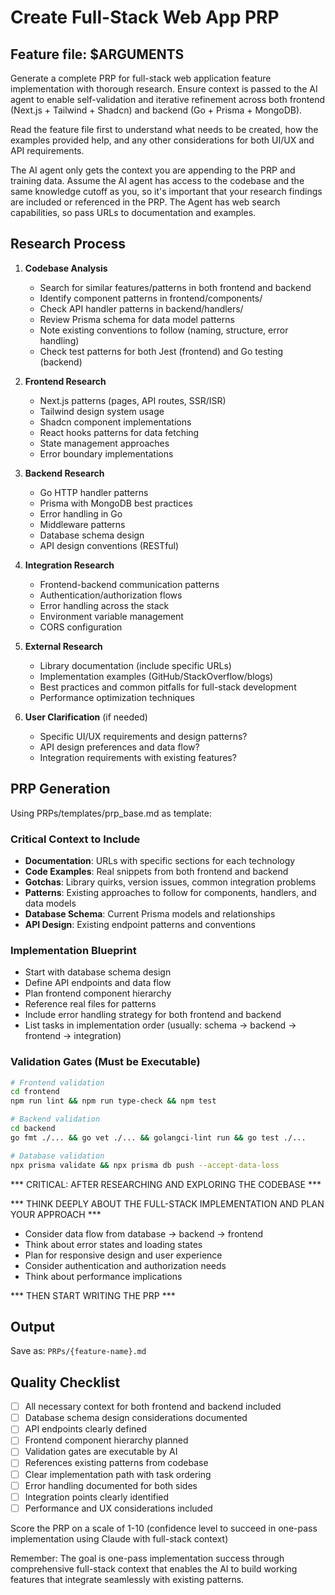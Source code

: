 # Create Full-Stack Web App PRP

## Feature file: $ARGUMENTS

Generate a complete PRP for full-stack web application feature implementation with thorough research. Ensure context is passed to the AI agent to enable self-validation and iterative refinement across both frontend (Next.js + Tailwind + Shadcn) and backend (Go + Prisma + MongoDB).

Read the feature file first to understand what needs to be created, how the examples provided help, and any other considerations for both UI/UX and API requirements.

The AI agent only gets the context you are appending to the PRP and training data. Assume the AI agent has access to the codebase and the same knowledge cutoff as you, so it's important that your research findings are included or referenced in the PRP. The Agent has web search capabilities, so pass URLs to documentation and examples.

## Research Process

1. **Codebase Analysis**
   - Search for similar features/patterns in both frontend and backend
   - Identify component patterns in frontend/components/
   - Check API handler patterns in backend/handlers/
   - Review Prisma schema for data model patterns
   - Note existing conventions to follow (naming, structure, error handling)
   - Check test patterns for both Jest (frontend) and Go testing (backend)

2. **Frontend Research**
   - Next.js patterns (pages, API routes, SSR/ISR)
   - Tailwind design system usage
   - Shadcn component implementations
   - React hooks patterns for data fetching
   - State management approaches
   - Error boundary implementations

3. **Backend Research** 
   - Go HTTP handler patterns
   - Prisma with MongoDB best practices
   - Error handling in Go
   - Middleware patterns
   - Database schema design
   - API design conventions (RESTful)

4. **Integration Research**
   - Frontend-backend communication patterns
   - Authentication/authorization flows
   - Error handling across the stack
   - Environment variable management
   - CORS configuration

5. **External Research**
   - Library documentation (include specific URLs)
   - Implementation examples (GitHub/StackOverflow/blogs)
   - Best practices and common pitfalls for full-stack development
   - Performance optimization techniques

6. **User Clarification** (if needed)
   - Specific UI/UX requirements and design patterns?
   - API design preferences and data flow?
   - Integration requirements with existing features?

## PRP Generation

Using PRPs/templates/prp_base.md as template:

### Critical Context to Include
- **Documentation**: URLs with specific sections for each technology
- **Code Examples**: Real snippets from both frontend and backend
- **Gotchas**: Library quirks, version issues, common integration problems
- **Patterns**: Existing approaches to follow for components, handlers, and data models
- **Database Schema**: Current Prisma models and relationships
- **API Design**: Existing endpoint patterns and conventions

### Implementation Blueprint
- Start with database schema design
- Define API endpoints and data flow
- Plan frontend component hierarchy
- Reference real files for patterns
- Include error handling strategy for both frontend and backend
- List tasks in implementation order (usually: schema → backend → frontend → integration)

### Validation Gates (Must be Executable)
```bash
# Frontend validation
cd frontend
npm run lint && npm run type-check && npm test

# Backend validation  
cd backend
go fmt ./... && go vet ./... && golangci-lint run && go test ./...

# Database validation
npx prisma validate && npx prisma db push --accept-data-loss
```

*** CRITICAL: AFTER RESEARCHING AND EXPLORING THE CODEBASE ***

*** THINK DEEPLY ABOUT THE FULL-STACK IMPLEMENTATION AND PLAN YOUR APPROACH ***
- Consider data flow from database → backend → frontend
- Think about error states and loading states
- Plan for responsive design and user experience
- Consider authentication and authorization needs
- Think about performance implications

*** THEN START WRITING THE PRP ***

## Output
Save as: `PRPs/{feature-name}.md`

## Quality Checklist
- [ ] All necessary context for both frontend and backend included
- [ ] Database schema design considerations documented
- [ ] API endpoints clearly defined
- [ ] Frontend component hierarchy planned
- [ ] Validation gates are executable by AI
- [ ] References existing patterns from codebase
- [ ] Clear implementation path with task ordering
- [ ] Error handling documented for both sides
- [ ] Integration points clearly identified
- [ ] Performance and UX considerations included

Score the PRP on a scale of 1-10 (confidence level to succeed in one-pass implementation using Claude with full-stack context)

Remember: The goal is one-pass implementation success through comprehensive full-stack context that enables the AI to build working features that integrate seamlessly with existing patterns.